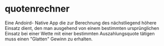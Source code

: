 # quotenrechner

Eine Andoird- Native App die zur Berechnung des nächstliegend höhere Einsatz dient, den man ausgehend von einem bestimmten ursprünglichen Einsatz bei einer Wette mit einer bestimmten Auszahlungsquote tätigen muss einen "Glatten" Gewinn zu erhalten.
